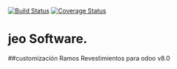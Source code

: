 [![Build Status](https://travis-ci.org/jobiols/jeo.svg?branch=8.0)](https://travis-ci.org/jobiols/reves)
[![Coverage Status](https://coveralls.io/repos/jobiols/jeo/badge.svg?branch=8.0&service=github)](https://coveralls.io/github/jobiols/jeo?branch=8.0)

# jeo Software.

##customización Ramos Revestimientos para odoo v8.0
